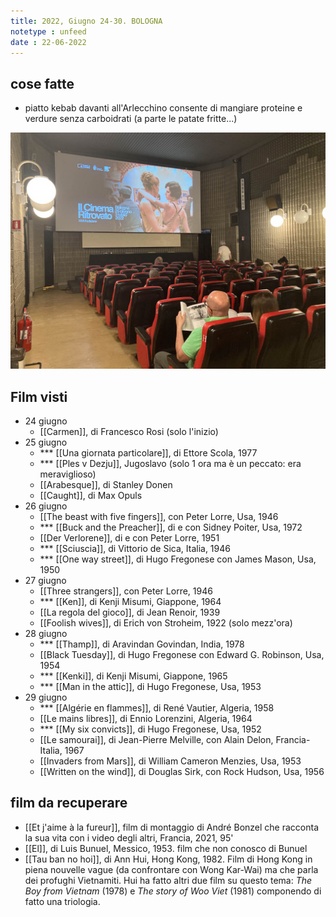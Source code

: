 ```yaml
---
title: 2022, Giugno 24-30. BOLOGNA
notetype : unfeed
date : 22-06-2022
---
```


## cose fatte
- piatto kebab davanti all'Arlecchino consente di mangiare proteine e verdure senza carboidrati (a parte le patate fritte...)

![Al festival del Cinema Ritrovato](/assets/foto/2022/bologna_festival.jpg)

## Film visti
- 24 giugno
	- [[Carmen]], di Francesco Rosi (solo l'inizio)
- 25 giugno
	- *** [[Una giornata particolare]], di Ettore Scola, 1977
	- *** [[Ples v Dezju]], Jugoslavo (solo 1 ora ma è un peccato: era meraviglioso)
	- [[Arabesque]], di Stanley Donen
	- [[Caught]], di Max Opuls
- 26 giugno
	- [[The beast with five fingers]], con Peter Lorre, Usa, 1946
	- *** [[Buck and the Preacher]], di e con Sidney Poiter, Usa, 1972
	- [[Der Verlorene]], di e con Peter Lorre, 1951
	- *** [[Sciuscia]], di Vittorio de Sica, Italia, 1946
	- *** [[One way street]], di Hugo Fregonese con James Mason, Usa, 1950
- 27 giugno
	- [[Three strangers]], con Peter Lorre, 1946
	- *** [[Ken]], di Kenji Misumi, Giappone, 1964
	- [[La regola del gioco]], di Jean Renoir, 1939
	- [[Foolish wives]], di Erich von Stroheim, 1922 (solo mezz'ora)
- 28 giugno
	- *** [[Thamp]], di Aravindan Govindan, India, 1978
	- [[Black Tuesday]], di Hugo Fregonese con Edward G. Robinson, Usa, 1954
	- *** [[Kenki]], di Kenji Misumi, Giappone, 1965
	- *** [[Man in the attic]], di Hugo Fregonese, Usa, 1953
- 29 giugno
	- *** [[Algérie en flammes]], di René Vautier, Algeria, 1958
	- [[Le mains libres]], di Ennio Lorenzini, Algeria, 1964
	- *** [[My six convicts]], di Hugo Fregonese, Usa, 1952
	- [[Le samourai]], di Jean-Pierre Melville, con Alain Delon, Francia-Italia, 1967
	- [[Invaders from Mars]], di William Cameron Menzies, Usa, 1953
	- [[Written on the wind]], di Douglas Sirk, con Rock Hudson, Usa, 1956


## film da recuperare

- [[Et j'aime à la fureur]], film di montaggio di André Bonzel che racconta la sua vita con i video degli altri, Francia, 2021, 95' 
- [[El]], di Luis Bunuel, Messico, 1953. film che non conosco di Bunuel
- [[Tau ban no hoi]], di Ann Hui, Hong Kong, 1982. Film di Hong Kong in piena nouvelle vague (da confrontare con Wong Kar-Wai) ma che parla dei profughi Vietnamiti. Hui ha fatto altri due film su questo tema: _The Boy from Vietnam_ (1978) e _The story of Woo Viet_ (1981) componendo di fatto una triologia.
